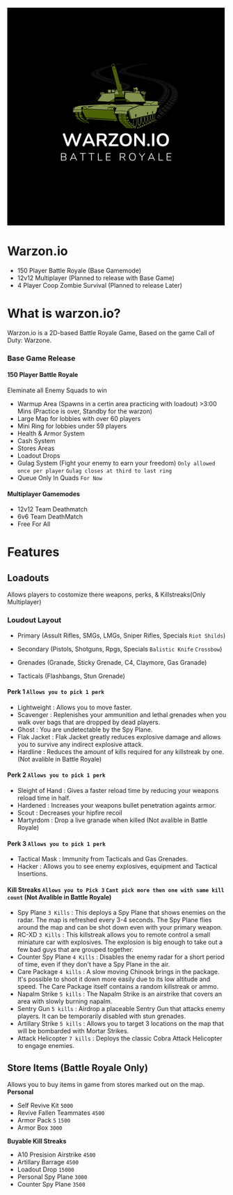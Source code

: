 ![Warzon.io](./images/logo.png)
# Warzon.io
- 150 Player Battle Royale (Base Gamemode)
- 12v12 Multiplayer (Planned to release with Base Game)
- 4 Player Coop Zombie Survival (Planned to release Later)

# What is warzon.io?
Warzon.io is a 2D-based Battle Royale Game, Based on the game Call of Duty: Warzone.

### Base Game Release
#### 150 Player Battle Royale
Eleminate all Enemy Squads to win
- Warmup Area (Spawns in a certin area practicing with loadout) >3:00 Mins (Practice is over, Standby for the warzon)
- Large Map for lobbies with over 60 players
- Mini Ring for lobbies under 59 players
- Health & Armor System
- Cash System
- Stores Areas
- Loadout Drops
- Gulag System (Fight your enemy to earn your freedom) `Only allowed once per player` `Gulag closes at third to last ring`
- Queue Only In Quads `For Now`

#### Multiplayer Gamemodes
- 12v12 Team Deathmatch
- 6v6 Team DeathMatch
- Free For All 

# Features
## Loadouts
Allows players to costomize there weapons, perks, & Killstreaks(Only Multiplayer)

### Loudout Layout
- Primary (Assult Rifles, SMGs, LMGs, Sniper Rifles, Specials `Riot Shilds`)
- Secondary (Pistols, Shotguns, Rpgs, Specials `Balistic Knife` `Crossbow`)

- Grenades (Granade, Sticky Grenade, C4, Claymore, Gas Granade)
- Tacticals (Flashbangs, Stun Grenade)

#### Perk 1 `Allows you to pick 1 perk`
- Lightweight : Allows you to move faster.
- Scavenger : Replenishes your ammunition and lethal grenades when you walk over bags that are dropped by dead players. 
- Ghost : You are undetectable by the Spy Plane.
- Flak Jacket : Flak Jacket greatly reduces explosive damage and allows you to survive any indirect explosive attack.
- Hardline :  Reduces the amount of kills required for any killstreak by one. (Not avalible in Battle Royale)

#### Perk 2 `Allows you to pick 1 perk`
- Sleight of Hand : Gives a faster reload time by reducing your weapons reload time in half.
- Hardened : Increases your weapons bullet penetration againts armor.
- Scout : Decreases your hipfire recoil
- Martyrdom : Drop a live granade when killed (Not avalible in Battle Royale)

#### Perk 3 `Allows you to pick 1 perk`
- Tactical Mask : Immunity from Tacticals and Gas Grenades.
- Hacker : Allows you to see enemy explosives, equipment and Tactical Insertions.

#### Kill Streaks `Allows you to Pick 3` `Cant pick more then one with same kill count` (Not Avalible in Battle Royale)
- Spy Plane `3 Kills` : This deploys a Spy Plane that shows enemies on the radar. The map is refreshed every 3-4 seconds. The Spy Plane flies around the map and can be shot down even with your primary weapon.
- RC-XD `3 Kills` :  This killstreak allows you to remote control a small miniature car with explosives. The explosion is big enough to take out a few bad guys that are grouped together.
- Counter Spy Plane `4 Kills` : Disables the enemy radar for a short period of time, even if they don't have a Spy Plane in the air.
- Care Package `4 kills` : A slow moving Chinook brings in the package. It's possible to shoot it down more easily due to its low altitude and speed. The Care Package itself contains a random killstreak or ammo.
- Napalm Strike `5 kills` : The Napalm Strike is an airstrike that covers an area with slowly burning napalm.
- Sentry Gun `5 kills` : Airdrop a placeable Sentry Gun that attacks enemy players. It can be temporarily disabled with stun grenades.
- Artillary Strike `5 kills` : Allows you to target 3 locations on the map that will be bombarded with Mortar Strikes.
- Attack Helicopter `7 kills` : Deploys the classic Cobra Attack Helicopter to engage enemies.

## Store Items (Battle Royale Only)
Allows you to buy items in game from stores marked out on the map.
**Personal**
- Self Revive Kit `5000`
- Revive Fallen Teammates `4500`
- Armor Pack `5` `1500`
- Armor Box `3000`

**Buyable Kill Streaks**
- A10 Presision Airstrike `4500`
- Artillary Barrage `4500`
- Loadout Drop `15000`
- Personal Spy Plane `3000`
- Counter Spy Plane `3500`

